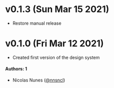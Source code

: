 # v0.1.3 (Sun Mar 15 2021)
- Restore manual release
# v0.1.0 (Fri Mar 12 2021)
- Created first version of the design system
#### Authors: 1
- Nicolas Nunes ([@nnsncl](https://github.com/nnsncl))